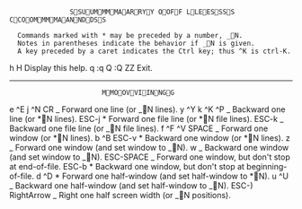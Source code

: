                    SSUUMMMMAARRYY OOFF LLEESSSS CCOOMMMMAANNDDSS

      Commands marked with * may be preceded by a number, _N.
      Notes in parentheses indicate the behavior if _N is given.
      A key preceded by a caret indicates the Ctrl key; thus ^K is ctrl-K.

h H Display this help.
q :q Q :Q ZZ Exit.

---

                           MMOOVVIINNGG

e ^E j ^N CR _ Forward one line (or \_N lines).
y ^Y k ^K ^P _ Backward one line (or *N lines).
ESC-j \* Forward one file line (or *N file lines).
ESC-k _ Backward one file line (or \_N file lines).
f ^F ^V SPACE _ Forward one window (or *N lines).
b ^B ESC-v \* Backward one window (or *N lines).
z _ Forward one window (and set window to \_N).
w _ Backward one window (and set window to _N).
ESC-SPACE _ Forward one window, but don't stop at end-of-file.
ESC-b * Backward one window, but don't stop at beginning-of-file.
d ^D \* Forward one half-window (and set half-window to *N).
u ^U _ Backward one half-window (and set half-window to \_N).
ESC-) RightArrow _ Right one half screen width (or \_N positions).
